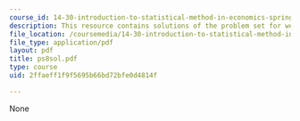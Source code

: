 ```yaml
---
course_id: 14-30-introduction-to-statistical-method-in-economics-spring-2006
description: This resource contains solutions of the problem set for week 8.
file_location: /coursemedia/14-30-introduction-to-statistical-method-in-economics-spring-2006/2ffaeff1f9f5695b66bd72bfe0d4814f_ps8sol.pdf
file_type: application/pdf
layout: pdf
title: ps8sol.pdf
type: course
uid: 2ffaeff1f9f5695b66bd72bfe0d4814f

---
```

None